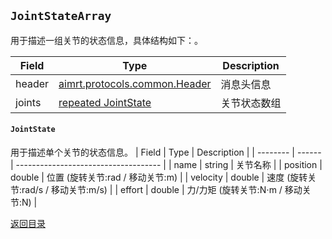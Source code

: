 ## `JointStateArray`
用于描述一组关节的状态信息，具体结构如下：。

| Field  | Type                                         | Description  |
| ------ | -------------------------------------------- | ------------ |
| header | [aimrt.protocols.common.Header](./common.md) | 消息头信息   |
| joints | [repeated JointState ](#jointstate)          | 关节状态数组 |


#### `JointState`
用于描述单个关节的状态信息。
| Field    | Type   | Description                          |
| -------- | ------ | ------------------------------------ |
| name     | string | 关节名称                             |
| position | double | 位置 (旋转关节:rad / 移动关节:m)     |
| velocity | double | 速度 (旋转关节:rad/s / 移动关节:m/s) |
| effort   | double | 力/力矩 (旋转关节:N⋅m / 移动关节:N)  |

[返回目录](../chapter2_protoclos.md)